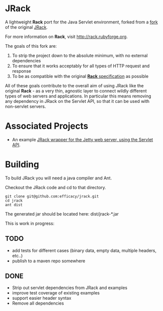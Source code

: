 # JRack

A lightweight **Rack** port for the Java Servlet environment, forked from a [fork][1] of the original [JRack][2].

For more information on **Rack**, visit http://rack.rubyforge.org.

The goals of this fork are:

1. To strip the project down to the absolute minimum, with no external dependencies
2. To ensure that it works acceptably for all types of HTTP request and response
3. To be as compatible with the original [**Rack** specification][3] as possible

All of these goals contribute to the overall aim of using JRack like the original **Rack** - 
as a very thin, agnostic layer to connect wildly different types of web servers and applications. 
In particular this means removing any dependency in JRack on the Servlet API, so that it can be 
used with non-servlet servers.

# Associated Projects

* An example [JRack wrapper for the Jetty web server, using the Servlet API][4].

# Building

To build JRack you will need a java compiler and Ant.

Checkout the JRack code and cd to that directory.

    git clone git@github.com:efficacy/jrack.git
    cd jrack
    ant dist

The generated jar should be located here: dist/jrack-*.jar

This is work in progress:

TODO
----

* add tests for different cases (binary data, empty data, multiple headers, etc..)
* publish to a maven repo somewhere

DONE
----

* Strip out servlet dependencies from JRack and examples
* improve test coverage of existing examples
* support easier header syntax 
* Remove all dependencies


[1]: https://github.com/florinpatrascu/jrack
[2]: https://sourceforge.net/projects/approvaltests/files/
[3]: http://rack.rubyforge.org/doc/files/SPEC.html
[4]: https://github.com/efficacy/jrack-jetty

